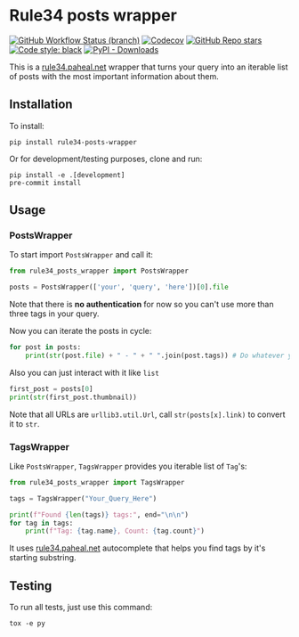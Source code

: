 # Rule34 posts wrapper
[![GitHub Workflow Status (branch)](https://img.shields.io/github/actions/workflow/status/nukdokplex/rule34-posts-wrapper/.github/workflows/ci.yml?branch=main)](https://github.com/nukdokplex/rule34-posts-wrapper/actions/workflows/ci.yml)
[![Codecov](https://img.shields.io/codecov/c/gh/nukdokplex/rule34-posts-wrapper?token=FZ6UNF6GE1&label=tests%20coverage)](https://app.codecov.io/gh/nukdokplex/rule34-posts-wrapper)
[![GitHub Repo stars](https://img.shields.io/github/stars/nukdokplex/rule34-posts-wrapper)](https://github.com/nukdokplex/rule34-posts-wrapper)
[![Code style: black](https://img.shields.io/badge/code%20style-black-000000.svg)](https://github.com/psf/black)
[![PyPI - Downloads](https://img.shields.io/pypi/dm/Rule34-Posts-Wrapper?label=PyPI%20d-loads%3A)](https://pypi.org/project/Rule34-Posts-Wrapper/)

This is a [rule34.paheal.net](https://rule34.paheal.net) wrapper that turns your query into an iterable list of posts
with the most important information about them.

## Installation

To install:
```shell
pip install rule34-posts-wrapper
```
Or for development/testing purposes, clone and run:
```shell
pip install -e .[development]
pre-commit install
```

## Usage

### PostsWrapper

To start import ``PostsWrapper`` and call it:
```python
from rule34_posts_wrapper import PostsWrapper

posts = PostsWrapper(['your', 'query', 'here'])[0].file
```

Note that there is **no authentication** for now so you can't use more than three tags in your query.

Now you can iterate the posts in cycle:
```python
for post in posts:
    print(str(post.file) + " - " + " ".join(post.tags)) # Do whatever you want with Post object
```

Also you can just interact with it like ``list``

```python
first_post = posts[0]
print(str(first_post.thumbnail))
```
Note that all URLs are ``urllib3.util.Url``, call ``str(posts[x].link)`` to convert it to ``str``.

### TagsWrapper

Like ``PostsWrapper``, ``TagsWrapper`` provides you iterable list of ``Tag``'s:

```python
from rule34_posts_wrapper import TagsWrapper

tags = TagsWrapper("Your_Query_Here")

print(f"Found {len(tags)} tags:", end="\n\n")
for tag in tags:
    print(f"Tag: {tag.name}, Count: {tag.count}")
```

It uses [rule34.paheal.net](https://rule34.paheal.net) autocomplete that helps you find tags by it's starting
substring.

## Testing

To run all tests, just use this command:
```shell
tox -e py
```
